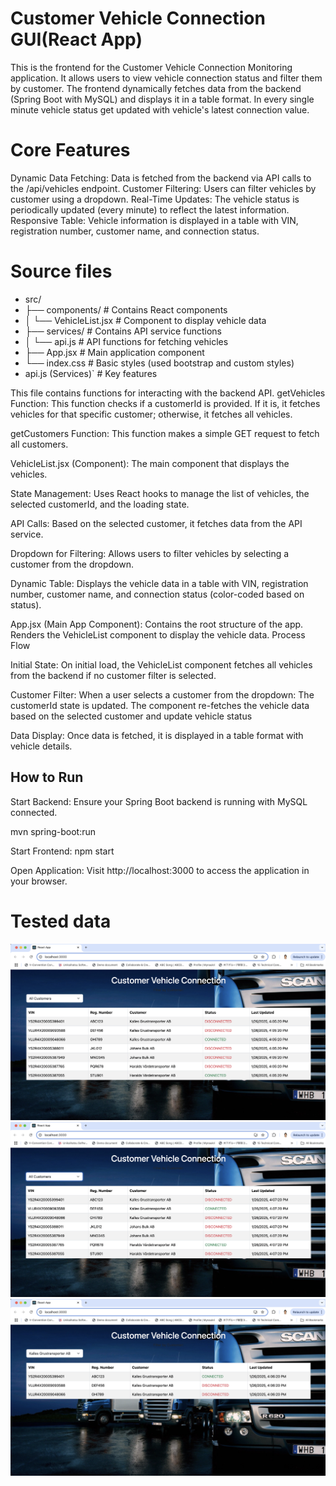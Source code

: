# Customer Vehicle Connection GUI(React App)
This is the frontend for the Customer Vehicle Connection Monitoring application. It allows users to view vehicle connection status and filter them by customer. The frontend dynamically fetches data from the backend (Spring Boot with MySQL) and displays it in a table format. In every single minute vehicle status get updated with vehicle's latest connection value.

# Core Features
Dynamic Data Fetching: Data is fetched from the backend via API calls to the /api/vehicles endpoint.
Customer Filtering: Users can filter vehicles by customer using a dropdown.
Real-Time Updates: The vehicle status is periodically updated (every minute) to reflect the latest information.
Responsive Table: Vehicle information is displayed in a table with VIN, registration number, customer name, and connection status.

# Source files
* src/
* ├── components/               # Contains React components
* │   └── VehicleList.jsx       # Component to display vehicle data
* ├── services/                 # Contains API service functions
* │   └── api.js                # API functions for fetching vehicles
* ├── App.jsx                   # Main application component
* └── index.css                 # Basic styles (used bootstrap and custom styles)
* api.js (Services)`            # Key features 

This file contains functions for interacting with the backend API.
getVehicles Function: This function checks if a customerId is provided. If it is, it fetches vehicles for that specific customer; otherwise, it fetches all vehicles.

getCustomers Function: This function makes a simple GET request to fetch all customers.

VehicleList.jsx (Component): The main component that displays the vehicles.

State Management: Uses React hooks to manage the list of vehicles, the selected customerId, and the loading state.

API Calls: Based on the selected customer, it fetches data from the API service.

Dropdown for Filtering: Allows users to filter vehicles by selecting a customer from the dropdown.

Dynamic Table: Displays the vehicle data in a table with VIN, registration number, customer name, and connection status (color-coded based on status).

App.jsx (Main App Component):
Contains the root structure of the app.
Renders the VehicleList component to display the vehicle data.
Process Flow

Initial State: On initial load, the VehicleList component fetches all vehicles from the backend if no customer filter is selected.

Customer Filter: When a user selects a customer from the dropdown:
The customerId state is updated. The component re-fetches the vehicle data based on the selected customer and update vehicle status

Data Display: Once data is fetched, it is displayed in a table format with vehicle details.

## How to Run
Start Backend: Ensure your Spring Boot backend is running with MySQL connected.

mvn spring-boot:run

Start Frontend: npm start

Open Application: Visit http://localhost:3000 to access the application in your browser.

# Tested data
![customer vehicle data display.png](public/customer%20vehicle%20data%20display.png)
![vehicle status updated.png](public/vehicle%20status%20updated.png)
![Customer filtered data.png](public/Customer%20filtered%20data.png)

